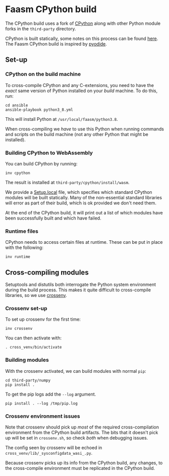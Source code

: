 # Faasm CPython build

The CPython build uses a fork of 
[CPython](https://github.com/Shillaker/cpython/tree/faasm) along with other
Python module forks in the `third-party` directory.

CPython is built statically, some notes on this process can be found 
[here](https://wiki.python.org/moin/BuildStatically). The Faasm CPython build 
is inspired by [pyodide](https://github.com/iodide-project/pyodide).

## Set-up

### CPython on the build machine

To cross-compile CPython and any C-extensions, you need to have the _exact_ 
same version of Python installed on your _build_ machine. To do this, run:

```
cd ansible
ansible-playbook python3_8.yml
```

This will install Python at `/usr/local/faasm/python3.8`.

When cross-compiling we _have_ to use this Python when running commands and
scripts on the build machine (not any other Python that might be installed).

### Building CPython to WebAssembly

You can build CPython by running:

```
inv cpython
```

The result is installed at `third-party/cpython/install/wasm`.

We provide a [Setup.local](third-party/cpython/Modules/Setup.local) file, which
specifies which standard CPython modules will be built statically. Many of the
non-essential standard libraries will error as part of their build, which is ok
provided we don't need them.

At the end of the CPython build, it will print out a list of which modules have 
been successfully built and which have failed.

### Runtime files

CPython needs to access certain files at runtime. These can be put in place with
the following:

```
inv runtime
```

## Cross-compiling modules

Setuptools and distutils both interrogate the Python system environment during
the build process. This makes it quite difficult to cross-compile libraries, so
we use [crossenv](https://github.com/benfogle/crossenv).

### Crossenv set-up

To set up crossenv for the first time:

```
inv crossenv
```

You can then activate with:

```
. cross_venv/bin/activate
```

### Building modules

With the crossenv activated, we can build modules with normal `pip`:

```
cd third-party/numpy
pip install .
```

To get the pip logs add the `--log` argument.

```
pip install . --log /tmp/pip.log
```

### Crossenv environment issues

Note that crossenv should pick up _most_ of the required cross-compilation
environment from the CPython build artifacts. The bits that it doesn't pick up
will be set in `crossenv.sh`, so check _both_ when debugging issues.

The config seen by crossenv will be echoed in 
`cross_venv/lib/_sysconfigdata_wasi_.py`. 

Because crossenv picks up its info from the CPython build, any changes, to the 
cross-compile environment must be replicated in the CPython build.

